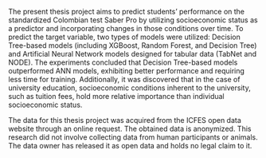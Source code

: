 The present thesis project aims to predict students’ performance on the standardized Colombian test Saber Pro by utilizing socioeconomic status as a predictor and incorporating changes in those conditions over time. To predict the target variable, two types of models were utilized: Decision Tree-based models (including XGBoost, Random Forest, and Decision Tree) and Artificial Neural Network models designed for tabular data (TabNet and NODE). The experiments concluded that Decision Tree-based models outperformed ANN models, exhibiting better performance and requiring less time for training. Additionally, it was discovered that in the case of university education, socioeconomic conditions inherent to the university, such as tuition fees, hold more relative importance than individual socioeconomic status.


The data for this thesis project was acquired from the ICFES open data website through an online request. The obtained data is anonymized. This research did not involve collecting data from human participants or animals. The data owner has released it as open data and holds no legal claim to it.
